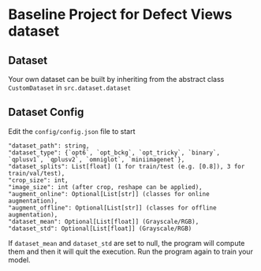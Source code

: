 # Baseline Project for Defect Views dataset

## Dataset
Your own dataset can be built by inheriting from the abstract class `CustomDataset` in `src.dataset.dataset`

## Dataset Config
Edit the `config/config.json` file to start

```
"dataset_path": string,
"dataset_type": {`opt6`, `opt_bckg`, `opt_tricky`, `binary`, `qplusv1`, `qplusv2`, `omniglot`, `miniimagenet`},
"dataset_splits": List[float] (1 for train/test (e.g. [0.8]), 3 for train/val/test),
"crop_size": int,
"image_size": int (after crop, reshape can be applied),
"augment_online": Optional[List[str]] (classes for online augmentation),
"augment_offline": Optional[List[str]] (classes for offline augmentation),
"dataset_mean": Optional[List[float]] (Grayscale/RGB),
"dataset_std": Optional[List[float]] (Grayscale/RGB)
```

If `dataset_mean` and `dataset_std` are set to null, the program will compute them and then it will quit the execution.
Run the program again to train your model.